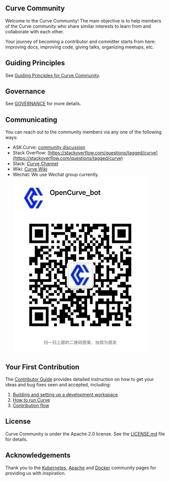 ## Curve Community

Welcome to the Curve Community! The main objective is to help members of the Curve community who share similar interests to learn from and collaborate with each other.

Your journey of becoming a contributor and committer starts from here: improving docs, improving code, giving talks, organizing meetups, etc.

## Guiding Principles

See [Guiding Principles for Curve Community](guiding-principles.md).

## Governance

See [GOVERNANCE](GOVERNANCE.md) for more details.

## Communicating

You can reach out to the community members via any one of the following ways:

* ASK.Curve: [community discussion](https://ask.opencurve.io/)
* Stack Overflow: [https://stackoverflow.com/questions/tagged/curve](https://stackoverflow.com/questions/tagged/curve)
* Slack: [Curve Channel](https://cloud-native.slack.com/?redir=%2Farchives%2FC03LFPT6BJM)
* Wiki: [Curve Wiki](https://github.com/opencurve/curveadm/wiki/overview)
* Wechat: We use Wechat group currently.
![img.png](img.png)

## Your First Contribution

The [Contributor Guide](https://github.com/opencurve/curve/blob/master/docs/en/build_and_run_en.md) provides detailed instruction on how to get your ideas and bug fixes seen and accepted, including:

1. [Building and setting up a development workspace](https://github.com/opencurve/curve/blob/master/docs/en/build_and_run_en.md)
2. [How to run Curve](https://github.com/opencurve/curveadm/wiki/overview)
3. [Contribution flow](https://github.com/opencurve/curve/blob/master/docs/en/build_and_run_en.md)

## License

Curve Community is under the Apache 2.0 license. See the [LICENSE.md](https://github.com/opencurve/curve/blob/master/LICENSE) file for details.

## Acknowledgements

Thank you to the [Kubernetes](https://github.com/kubernetes/community), [Apache](http://activemq.apache.org/becoming-a-committer.html) and [Docker](https://github.com/docker/community) community pages for providing us with inspiration.

